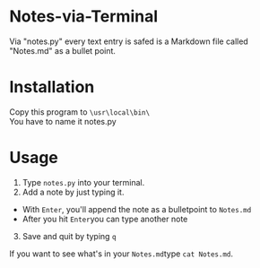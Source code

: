 # Notes-via-Terminal
Via "notes.py" every text entry is safed is a Markdown file called "Notes.md" as a bullet point.

# Installation
Copy this program to ```\usr\local\bin\```  
You have to name it notes.py

# Usage 
1. Type ```notes.py``` into your terminal. 
2. Add a note by just typing it. 
  * With ```Enter```, you'll append the note as a bulletpoint to ```Notes.md```
  * After you hit ```Enter```you can type another note
3. Save and quit by typing ```q``` 

If you want to see what's in your ```Notes.md```type ```cat Notes.md```.
